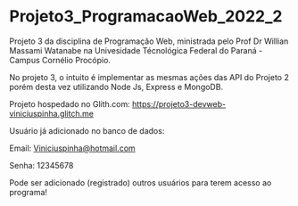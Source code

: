 # Projeto3_ProgramacaoWeb_2022_2
Projeto 3 da disciplina de Programação Web, ministrada pelo Prof Dr Willian Massami Watanabe na Univesidade Técnológica Federal do Paraná - Campus Cornélio Procópio.

No projeto 3, o intuito é implementar as mesmas ações das API do Projeto 2 porém desta vez utilizando Node Js, Express e MongoDB.

Projeto hospedado no Glith.com: https://projeto3-devweb-viniciuspinha.glitch.me

Usuário já adicionado no banco de dados:

Email: Viniciuspinha@hotmail.com

Senha: 12345678

Pode ser adicionado (registrado) outros usuários para terem acesso ao programa!
